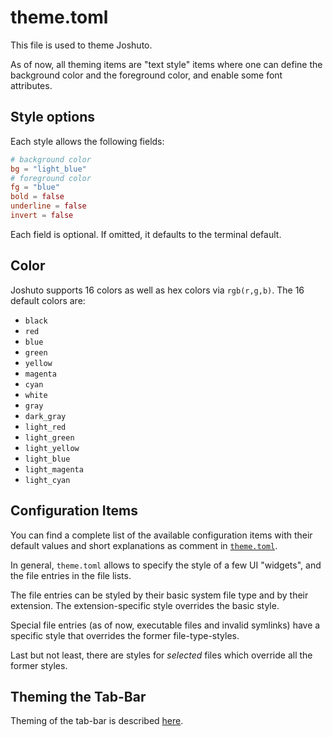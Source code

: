 # theme.toml

This file is used to theme Joshuto.

As of now, all theming items are "text style" items where one can define the
background color and the foreground color, and enable some font attributes.


## Style options

Each style allows the following fields:
```toml
# background color
bg = "light_blue"
# foreground color
fg = "blue"
bold = false
underline = false
invert = false
```
Each field is optional. If omitted, it defaults to the terminal default.


## Color

Joshuto supports 16 colors as well as hex colors via `rgb(r,g,b)`.
The 16 default colors are:
* `black`
* `red`
* `blue`
* `green`
* `yellow`
* `magenta`
* `cyan`
* `white`
* `gray`
* `dark_gray`
* `light_red`
* `light_green`
* `light_yellow`
* `light_blue`
* `light_magenta`
* `light_cyan`


## Configuration Items

You can find a complete list of the available configuration items with their default
values and short explanations as comment in 
[`theme.toml`](https://github.com/kamiyaa/joshuto/blob/main/config/theme.toml).

In general, `theme.toml` allows to specify the style of a few UI "widgets",
and the file entries in the file lists.

The file entries can be styled by their basic system file type and by their extension.
The extension-specific style overrides the basic style.

Special file entries (as of now, executable files and invalid symlinks) have
a specific style that overrides the former file-type-styles.

Last but not least, there are styles for _selected_ files which override all the former
styles.

## Theming the Tab-Bar
Theming of the tab-bar is described [here](tabbar/README.md).
